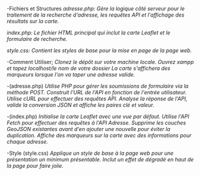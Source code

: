 -Fichiers et Structures
*adresse.php: Gère la logique côté serveur pour le traitement de la recherche d'adresse, les requêtes API et l'affichage des résultats sur la carte.*

*index.php: Le fichier HTML principal qui inclut la carte Leaflet et le formulaire de recherche.*

*style.css: Contient les styles de base pour la mise en page de la page web.*

-Comment Utiliser;
*Clonez le dépôt sur votre machine locale.*
*Ouvrez xampp et tapez localhost/le nom de votre dossier*
*La carte s'affichera des marqueurs lorsque l'on va taper une adresse valide.*

-(adresse.php)
*Utilise PHP pour gérer les soumissions de formulaire via la méthode POST.*
*Construit l'URL de l'API en fonction de l'entrée utilisateur.*
*Utilise cURL pour effectuer des requêtes API.*
*Analyse la réponse de l'API, valide la conversion JSON et affiche les paires clé et valeur.*

-(index.php)
*Initialise la carte Leaflet avec une vue par défaut.*
*Utilise l'API Fetch pour effectuer des requêtes à l'API Adresse.*
*Supprime les couches GeoJSON existantes avant d'en ajouter une nouvelle pour éviter la duplication.*
*Affiche des marqueurs sur la carte avec des informations pour chaque adresse.*

-Style (style.css)
*Applique un style de base à la page web pour une présentation un minimum présentable.*
*Inclut un effet de dégradé en haut de la page pour faire jolie.*

